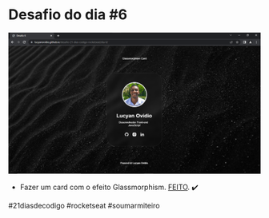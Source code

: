 # Desafio do dia #6

![Imagem do projeto](./assets/desafio-6.png)

+ Fazer um card com o efeito Glassmorphism.  <a href="https://lucyanovidio.github.io/desafio-21-dias-codigo-rocketseat/dia-6">FEITO</a>. ✔️

#21diasdecodigo #rocketseat #soumarmiteiro
